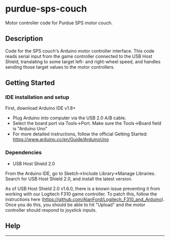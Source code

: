 # purdue-sps-couch
Motor controller code for Purdue SPS motor couch.

## Description

Code for the SPS couch's Arduino motor controller interface. This code reads serial input from the game controller connected to the USB Host Shield, translating to some target left- and right-wheel speed, and handles sending those target values to the motor controllers.

## Getting Started

### IDE installation and setup

First, download Arduino IDE v1.8+

* Plug Arduino into computer via the USB 2.0 A/B cable.
* Select the board port via Tools->Port. Make sure the Tools->Board field is "Arduino Uno"
* For more detailed instructions, follow the official Getting Started: https://www.arduino.cc/en/Guide/ArduinoUno

### Dependencies

* USB Host Shield 2.0

From the Arduino IDE, go to Sketch->Include Library->Manage Libraries. Search for USB Host Shield 2.0, and install the latest version.

As of USB Host Shield 2.0 v1.6.0, there is a known issue preventing it from working with our Logitech F310 game controller. To patch this, follow the instructions here (https://github.com/AlanFord/Logitech_F310_and_Arduino). Once you do this, you should be able to hit "Upload" and the motor controller should respond to joystick inputs.


## Help

---
